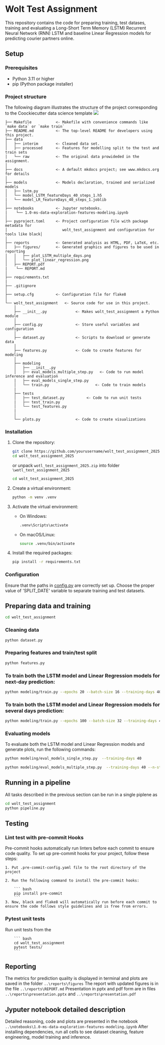 # Wolt Test Assignment

This repository contains the code for preparing training, test datases, training and evaluating a Long-Short Term Memory (LSTM) Recurrent Neural Network (RNN) LSTM and baseline Linear Regression models for predicting courier partners online.

## Setup

### Prerequisites

- Python 3.11 or higher
- pip (Python package installer)

### Project structure

The following diagram illustrates the structure of the project corresponding to the Coockiecutter data science template
<a target="_blank" href="https://cookiecutter-data-science.drivendata.org/">
    <img src="https://img.shields.io/badge/CCDS-Project%20template-328F97?logo=cookiecutter" />
</a>

```plaintext
├── Makefile           <- Makefile with convenience commands like `make data` or `make train`
├── README.md          <- The top-level README for developers using this project.
├── data
│   ├── interim        <- Cleaned data set.
│   ├── processed      <- Features for modelling split to the test and train sets
│   └── raw            <- The original data prowideded in the assignment.
│
├── docs               <- A default mkdocs project; see www.mkdocs.org for details
│
├── models             <- Models declaration, trained and serialized models
│   ├── lstm.py
│   └── model_LSTM_featureDays_40_steps_1.h5
|   └── model_LR_featureDays_40_steps_1.joblib
│
├── notebooks          <- Jupyter notebooks.
|    └── 1.0-ms-data-exploration-features-modeling.ipynb
│
├── pyproject.toml     <- Project configuration file with package metadata for
│                         wolt_test_assignment and configuration for tools like black│
│
├── reports            <- Generated analysis as HTML, PDF, LaTeX, etc.
│   ├── figures/       <- Generated graphics and figures to be used in reporting
│   │   ├── plot_LSTM_multiple_days.png
│   │   └── plot_linear_regression.png
│   ├── REPORT.pdf
|    └── REPORT.md
│
├── requirements.txt
|
├── .gitignore
│
├── setup.cfg          <- Configuration file for flake8
│
└── wolt_test_assignment   <- Source code for use in this project.
    │
    ├── __init__.py             <- Makes wolt_test_assignment a Python module
    │
    ├── config.py               <- Store useful variables and configuration
    │
    ├── dataset.py              <- Scripts to download or generate data
    │
    ├── features.py             <- Code to create features for modeling
    │
    ├── modeling
    │   ├── __init__.py
    │   ├── eval_models_multiple_step.py   <- Code to run model inference and evaluation
    |   ├── eval_models_single_step.py
    │   └── train.py                     <- Code to train models
    |
    ├── tests
    │   ├── test_dataset.py          <- Code to run unit tests
    |   ├── test_train.py
    │   └── test_features.py
    |
    │
    └── plots.py                <- Code to create visualizations
```

### Installation

1. Clone the repository:

    ```bash
    git clone https://github.com/yourusername/wolt_test_assignment_2025.git
    cd wolt_test_assignment_2025
    ```

    or unpack `wotl_test_assignment_2025.zip` into folder  `\wotl_test_assignment_2025 `
    ```bash
    cd wolt_test_assignment_2025
    ```

2. Create a virtual environment:

    ```bash
    python -m venv .venv
    ```

3. Activate the virtual environment:

    - On Windows:

        ```bash
        .venv\Scripts\activate
        ```

    - On macOS/Linux:

        ```bash
        source .venv/bin/activate
        ```

4. Install the required packages:

    ```bash
    pip install -r requirements.txt
    ```

### Configuration

Ensure that the paths in [config.py](http://_vscodecontentref_/0) are correctly set up.
Choose the proper value of 'SPLIT_DATE' variable to separate training and test datasets.

## Preparing data and training

```bash
cd wolt_test_assignment
```

### Cleaning data
```bash
python dataset.py
```

### Preparing features and train/test split
```bash
python features.py
```

### To train both the LSTM model and Linear Regression models for next-day prediction:
```bash
python modeling/train.py --epochs 20 --batch-size 16 --training-days 40 --n-steps 1
```

### To train both the LSTM model and Linear Regression models for several days prediction:
```bash
python modeling/train.py --epochs 100 --batch-size 32 --training-days 40 --n-steps 20
```

### Evaluating models
To evaluate  both the LSTM model and Linear Regression models and generate plots, run the following commands:
```bash
python modeling/eval_models_single_step.py  --training-days 40
```
```bash
python modeling/eval_models_multiple_step.py  --training-days 40 --n-steps 20
```

## Running in a pipeline

All tasks described in the previous section can be run in a single piplene as
```bash
cd wolt_test_assignment
python pipeline.py
```


## Testing

### Lint test with pre-commit Hooks

Pre-commit hooks automatically run linters before each commit to ensure code quality. To set up pre-commit hooks for your project, follow these steps:

    1. Put .pre-commit-config.yaml file to the root directory of the project

    2. Run the following command to install the pre-commit hooks:

        ``` bash
        pip install pre-commit
        ```
    3. Now, black and flake8 will automatically run before each commit to ensure the code follows style guidelines and is free from errors.

### Pytest unit tests

Run unit tests from the

        ``` bash
        cd wolt_test_assignment
        pytest tests/
        ```

## Reporting

The metrics for prediction quality is displayed in terminal and plots are saved in the folder `..\reports\figures`
The report with updated figures is in the file `..\reports\REPORT.md`
Presentation in pptx and pdf form are in files `..\reports\presentation.pptx` and `..\reports\presentation.pdf`

## Jyputer notebook detailed description

Detailed reasoning, code and plots are presented in the notebook `..\notebooks\1.0-ms-data-exploration-features-modeling.ipynb`
After installing dependencies, run all cells to see dataset cleaning, feature engineering, model training and inference.
